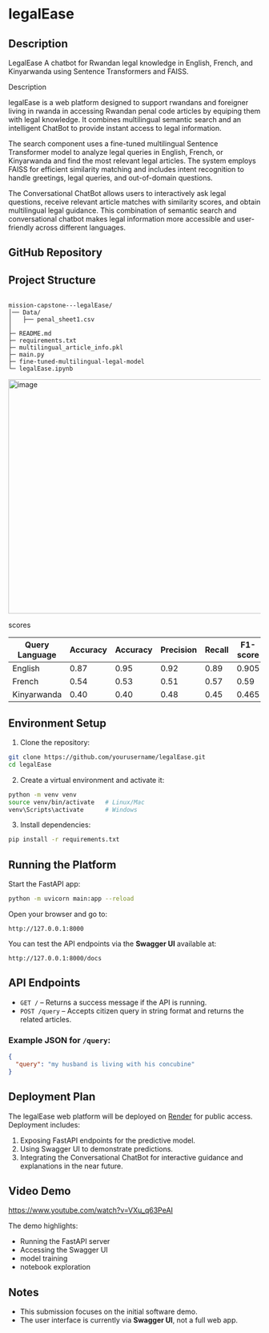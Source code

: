 # legalEase

## Description
LegalEase A chatbot for Rwandan legal knowledge in English, French, and Kinyarwanda using Sentence Transformers and FAISS.

Description 

legalEase is a web platform designed to support rwandans and foreigner living in rwanda in accessing Rwandan penal code articles by equiping them with legal knowledge. It combines multilingual semantic search and an intelligent ChatBot to provide instant access to legal information.

The search component uses a fine-tuned multilingual Sentence Transformer model to analyze legal queries in English, French, or Kinyarwanda and find the most relevant legal articles. The system employs FAISS for efficient similarity matching and includes intent recognition to handle greetings, legal queries, and out-of-domain questions.

The Conversational ChatBot allows users to interactively ask legal questions, receive relevant article matches with similarity scores, and obtain multilingual legal guidance. This combination of semantic search and conversational chatbot makes legal information more accessible and user-friendly across different languages.  

## GitHub Repository


## Project Structure
```

mission-capstone---legalEase/
│── Data/
│   ├── penal_sheet1.csv          
│
├─ README.md
├─ requirements.txt
├─ multilingual_article_info.pkl
├─ main.py
├─ fine-tuned-multilingual-legal-model
└─ legalEase.ipynb

````

<img width="577" height="467" alt="image" src="https://github.com/user-attachments/assets/39d7e0d2-4d60-4124-9ea9-79b7bbccbc55" />


scores 

| Query Language | Accuracy       | Accuracy       | Precision   | Recall   | F1-score   |
| -------------- | -------------- | -------------- | ----------- | -------- | ---------- |
| English        | 0.87           | 0.95           | 0.92        | 0.89     | 0.905      |
| French         | 0.54           | 0.53           | 0.51        | 0.57     | 0.59       |
| Kinyarwanda    | 0.40           | 0.40           | 0.48        | 0.45     | 0.465      |


## Environment Setup
1. Clone the repository:
```bash
git clone https://github.com/yourusername/legalEase.git
cd legalEase
````

2. Create a virtual environment and activate it:

```bash
python -m venv venv
source venv/bin/activate   # Linux/Mac
venv\Scripts\activate      # Windows
```

3. Install dependencies:

```bash
pip install -r requirements.txt
```

## Running the Platform

Start the FastAPI app:

```bash
python -m uvicorn main:app --reload
```

Open your browser and go to:

```
http://127.0.0.1:8000
```

You can test the API endpoints via the **Swagger UI** available at:

```
http://127.0.0.1:8000/docs
```

## API Endpoints

* `GET /` – Returns a success message if the API is running.
* `POST /query` – Accepts citizen query in string format and returns the related articles.

### Example JSON for `/query`:

```json
{
  "query": "my husband is living with his concubine"
}
```

## Deployment Plan

The legalEase web platform will be deployed on [Render](https://render.com) for public access. Deployment includes:

1. Exposing FastAPI endpoints for the predictive model.
2. Using Swagger UI to demonstrate predictions.
3. Integrating the Conversational ChatBot for interactive guidance and explanations in the near future.
   
## Video Demo

https://www.youtube.com/watch?v=VXu_q63PeAI 

The demo highlights:

* Running the FastAPI server
* Accessing the Swagger UI
* model training
* notebook exploration

## Notes

* This submission focuses on the initial software demo.
* The user interface is currently via **Swagger UI**, not a full web app.

```
